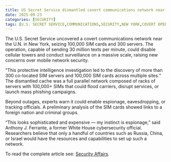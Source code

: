 ```yaml
---
title: US Secret Service dismantled covert communications network near the U.N. in New York
date: 2025-09-23
categories: [SECURITY]
tags: [U.S. SECRET SERVICE,COMMUNICATIONS,SECURITY,NEW YORK,COVERT OPERATIONS]
---
```


The U.S. Secret Service uncovered a covert communications network near the U.N. in New York, seizing 100,000 SIM cards and 300 servers. The operation, capable of sending 30 million texts per minute, could disable cellular towers and conduct surveillance on a massive scale, raising new concerns over mobile network security. 

“This protective intelligence investigation led to the discovery of more than 300 co-located SIM servers and 100,000 SIM cards across multiple sites.” The dismantled cache was a full parallel network composed of racks of servers with 100,000+ SIMs that could flood carriers, disrupt services, or launch mass phishing campaigns. 

Beyond outages, experts warn it could enable espionage, eavesdropping, or tracking officials. A preliminary analysis of the SIM cards showed links to a foreign nation and criminal groups. 

“This looks sophisticated and expensive — my instinct is espionage,” said Anthony J. Ferrante, a former White House cybersecurity official. Researchers believe that only a handful of countries such as Russia, China, or Israel would have the resources and capabilities to set up such a network.  

To read the complete article see: [Security Affairs](https://securityaffairs.com/182499/intelligence/us-secret-service-dismantled-covert-communications-network-near-the-u-n-in-new-york.html).